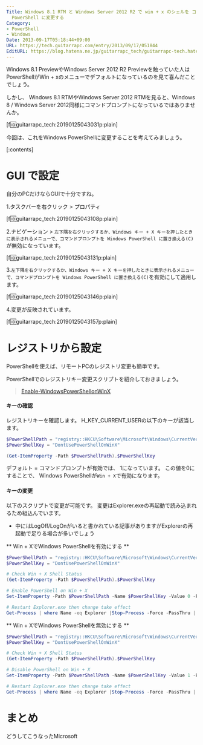 ```yaml
---
Title: Windows 8.1 RTM と Windows Server 2012 R2 で win + x のシェルを コマンドプロンプトから Windows
  PowerShell に変更する
Category:
- PowerShell
- Windows
Date: 2013-09-17T05:18:44+09:00
URL: https://tech.guitarrapc.com/entry/2013/09/17/051844
EditURL: https://blog.hatena.ne.jp/guitarrapc_tech/guitarrapc-tech.hatenablog.com/atom/entry/11696248318757850574
---
```


Windows 8.1 PreviewやWindows Server 2012 R2 Previewを触っていた人はPowerShellがWin + xのメニューでデフォルトになっているのを見て喜んだことでしょう。

しかし、 Windows 8.1 RTMやWindows Server 2012 RTMを見ると、Windows 8 / Windows Server 2012同様にコマンドプロンプトになっているではありませんか。


[f:id:guitarrapc_tech:20190125043031p:plain]

今回は、これをWindows PowerShellに変更することを考えてみましょう。

[:contents]


# GUI で設定

自分のPCだけならGUIで十分ですね。

1.タスクバーを右クリック > プロパティ

[f:id:guitarrapc_tech:20190125043108p:plain]

2.ナビゲーション > `左下隅を右クリックするか、Windows キー + X キーを押したときに表示されるメニューで、コマンドプロンプトを Windows PowerShell に置き換える(C)`が無効になっています。

[f:id:guitarrapc_tech:20190125043131p:plain]

3.`左下隅を右クリックするか、Windows キー + X キーを押したときに表示されるメニューで、コマンドプロンプトを Windows PowerShell に置き換える(C)`を有効にして適用します。

[f:id:guitarrapc_tech:20190125043146p:plain]

4.変更が反映されています。


[f:id:guitarrapc_tech:20190125043157p:plain]

# レジストリから設定

PowerShellを使えば、リモートPCのレジストリ変更も簡単です。

PowerShellでのレジストリキー変更スクリプトを紹介しておきましょう。

> [Enable-WindowsPowerShellonWinX ](https://github.com/guitarrapc/PowerShellUtil/tree/master/Enable-WindowsPowerShellonWinX)

#### キーの確認

レジストリキーを確認します。
H_KEY_CURRENT_USERの以下のキーが該当します。

```ps1
$PowerShellPath = "registry::HKCU\Software\Microsoft\Windows\CurrentVersion\Explorer\Advanced"
$PowerShellKey = "DontUsePowerShellOnWinX"

(Get-ItemProperty -Path $PowerShellPath).$PowerShellKey
```

デフォルト = コマンドプロンプトが有効では、 1になっています。
この値を0にすることで、 Windows PowerShellが`Win + X`で有効になります。

#### キーの変更

以下のスクリプトで変更が可能です。
変更はExplorer.exeの再起動で読み込まれるため組込んでいます。

- 中にはLogOff/LogOnがいると書かれている記事がありますがExplorerの再起動で足りる場合が多いでしょう

** Win + XでWindows PowerShellを有効にする **

```ps1
$PowerShellPath = "registry::HKCU\Software\Microsoft\Windows\CurrentVersion\Explorer\Advanced"
$PowerShellKey = "DontUsePowerShellOnWinX"

# Check Win + X Shell Status
(Get-ItemProperty -Path $PowerShellPath).$PowerShellKey

# Enable PowerShell on Win + X
Set-ItemProperty -Path $PowerShellPath -Name $PowerShellKey -Value 0 -PassThru

# Restart Explorer.exe then change take effect
Get-Process | where Name -eq Explorer |Stop-Process -Force -PassThru | %{Start-Process C:\Windows\explorer.exe}
```

** Win + XでWindows PowerShellを無効にする **

```ps1
$PowerShellPath = "registry::HKCU\Software\Microsoft\Windows\CurrentVersion\Explorer\Advanced"
$PowerShellKey = "DontUsePowerShellOnWinX"

# Check Win + X Shell Status
(Get-ItemProperty -Path $PowerShellPath).$PowerShellKey

# Disable PowerShell on Win + X
Set-ItemProperty -Path $PowerShellPath -Name $PowerShellKey -Value 1 -PassThru

# Restart Explorer.exe then change take effect
Get-Process | where Name -eq Explorer |Stop-Process -Force -PassThru | %{Start-Process C:\Windows\explorer.exe}
```


# まとめ

どうしてこうなったMicrosoft
